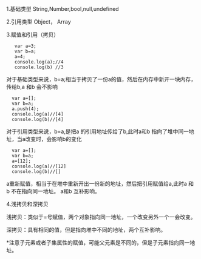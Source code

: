 1.基础类型
   String,Number,bool,null,undefined

2.引用类型
   Object， Array

3.赋值和引用（拷贝）
       
       var a=3;
       var b=a;
       a=4;
       console.log(a);//4
       console.log(b) //3
   对于基础类型来说，b=a;相当于拷贝了一份a的值，然后在内存中新开一块内存，传给b,a 和b 会不影响

      var a=[];
      var b=a;
      a.push(4);
      console.log(a)//[4]
      console.log(b)//[4]
      
  对于引用类型来说，b=a,是把a 的引用地址传给了b,此时a和b 指向了堆中同一地址，当a改变时，会影响b的变化
      
      var a=[];
      var b=a;
      a=[12];
      console.log(a)//[12]
      console.log(b)//[]
   
   a重新赋值，相当于在堆中重新开出一份新的地址，然后把引用赋值给a,此时a 和 b 不在指向同一地址。
    a和b 互补影响。
    
4.浅拷贝和深拷贝
  
  浅拷贝：类似于=号赋值，两个对象指向同一地址，一个改变另外一个一会改变。
  
  深拷贝：具有相同的值，但是指向堆中不同的地址，两个互补影响。
 
  *注意子元素或者子集属性的赋值，可能父元素是不同的，但是子元素指向同一地址。

